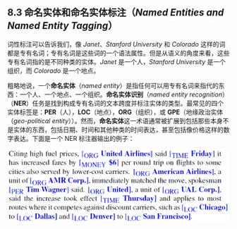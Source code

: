 ## 8.3 命名实体和命名实体标注（*Named Entities and Named Entity Tagging*）

词性标注可以告诉我们，像 *Janet*、*Stanford University* 和 *Colorado* 这样的词都是专有名词；专有名词是这些词的一个语法属性。但是从语义的角度来看，这些专有名词指的是不同种类的实体。*Janet* 是一个人，*Stanford University* 是一个组织，而 *Colorado* 是一个地点。

粗略地说，一个**命名实体**（*named entity*）是指任何可以用专有名词来指代的东西：一个人、一个地点、一个组织。**命名实体识别**（*named entity recognition*）（**NER**）任务是找到构成专有名词的文本跨度并标注实体的类型。最常见的四个实体标签是：**PER**（人），**LOC**（地点），**ORG**（组织），或 **GPE**（地缘政治实体（*geo-political entity*））。然而，**命名实体**这一术语通常被扩展到包括那些本身不是实体的东西，包括日期、时间和其他种类的时间表达，甚至包括像价格这样的数字表达。下面是一个 NER 标注器输出的例子：

![NER 输出样例](assets/ner_output.png)
